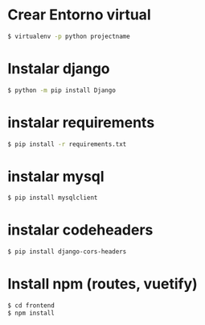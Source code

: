 # Crear Entorno virtual

```bash
$ virtualenv -p python projectname
```
# Instalar django 

```bash
$ python -m pip install Django
```

# instalar requirements
```bash
$ pip install -r requirements.txt
```

# instalar mysql 

```bash
$ pip install mysqlclient
```

# instalar codeheaders 

```bash
$ pip install django-cors-headers
```

# Install npm (routes, vuetify)

```bash
$ cd frontend
$ npm install
```